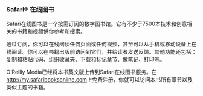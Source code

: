 ### Safari® 在线图书

Safari在线图书是一个按需订阅的数字图书馆。它有不少于7500本技术和创意相关的书籍和视频供你参考和搜索。

通过订阅，你可以在线阅读任何页面或任何视频，甚至可以从手机或移动设备上在线阅读。你可以在书籍出版前访问到它们，并给读者发送反馈。其他功能还包括：复制和粘贴代码、组织收藏夹、下载和标记章节、做笔记、打印等。

O’Reilly Media已经将本书英文版上传到Safari在线图书服务。在<a class="my_markdown" href="['http://my.safaribooksonline.com']">http://my.safaribooksonline.com</a>上免费注册，你就可以访问本书所有章节以及类似主题的书籍。



